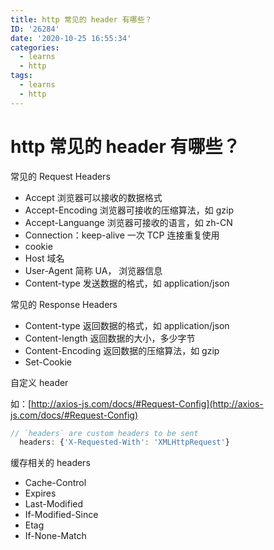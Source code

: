 ```yaml
---
title: http 常见的 header 有哪些？
ID: '26284'
date: '2020-10-25 16:55:34'
categories:
  - learns
  - http
tags:
  - learns
  - http
---
```


# http 常见的 header 有哪些？

常见的 Request Headers

- Accept 浏览器可以接收的数据格式
- Accept-Encoding 浏览器可接收的压缩算法，如 gzip
- Accept-Languange 浏览器可接收的语言，如 zh-CN
- Connection：keep-alive 一次 TCP 连接重复使用
- cookie
- Host 域名
- User-Agent 简称 UA， 浏览器信息
- Content-type 发送数据的格式，如 application/json

常见的 Response Headers

- Content-type 返回数据的格式，如 application/json
- Content-length 返回数据的大小，多少字节
- Content-Encoding 返回数据的压缩算法，如 gzip
- Set-Cookie

自定义 header

如：[http://axios-js.com/docs/#Request-Config](http://axios-js.com/docs/#Request-Config)

``` js 
// `headers` are custom headers to be sent
  headers: {'X-Requested-With': 'XMLHttpRequest'}
```

缓存相关的 headers

- Cache-Control
- Expires
- Last-Modified
- If-Modified-Since
- Etag
- If-None-Match
 
 
 
